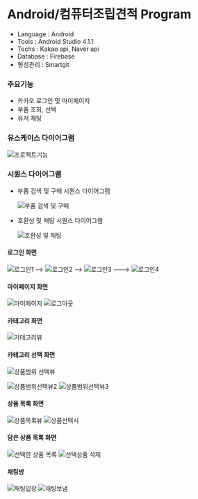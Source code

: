 # Android/컴퓨터조립견적 Program
- Language : Android
- Tools : Android Studio 4.1.1
- Techs : Kakao api, Naver api
- Database : Firebase
- 형성관리 : Smartgit
### 주요기능
- 카카오 로그인 및 마이페이지
- 부품 조회, 선택
- 유저 채팅 
### 유스케이스 다이어그램
![프로젝트기능](https://user-images.githubusercontent.com/71927210/129297164-dea7fa51-d951-4b61-b20b-cd52653bc179.png)
### 시퀀스 다이어그램
- 부품 검색 및 구매 시퀀스 다이어그램

  ![부품 검색 및 구매](https://user-images.githubusercontent.com/71927210/129298915-8fe49c72-845e-4fb7-9a83-fd035d0039b9.png) 
- 호환성 및 채팅 시퀀스 다이어그램

   ![호환성 및 채팅](https://user-images.githubusercontent.com/71927210/129303047-7ef98c35-4d56-48bd-960f-898e1b23b4ab.png)
#### 로그인 화면
![로그인1](https://user-images.githubusercontent.com/71927210/129303384-bcb0c045-42aa-4e1e-aeff-4dea8e6e2eb6.png) -->
![로그인2](https://user-images.githubusercontent.com/71927210/129303404-feb9c009-e81c-4bad-baec-a0e00970594e.png) -->
![로그인3](https://user-images.githubusercontent.com/71927210/129303409-d269c430-e216-4912-8854-3c59c89ae629.png) ---> 
![로그인4](https://user-images.githubusercontent.com/71927210/129303416-dc0018af-ad8f-47c5-aa05-548ea90f8828.png)
#### 마이페이지 화면
![마이페이지](https://user-images.githubusercontent.com/71927210/129303448-453ad695-5c7d-4284-b4ad-2c8b98fef926.png) 
![로그아웃](https://user-images.githubusercontent.com/71927210/129303666-e891fb09-db84-4136-bfa2-a26e17a2bade.png)    

#### 카테고리 화면
![카테고리뷰](https://user-images.githubusercontent.com/71927210/129303905-c7fc98ea-6e95-4e97-ba0b-78bdf3cd93ec.png)
#### 카테고리 선택 화면
![상품범위 선택뷰](https://user-images.githubusercontent.com/71927210/129303921-3ea72397-5cff-47b0-9d36-7501808a4b48.png)
> 
![상품범위선택뷰2](https://user-images.githubusercontent.com/71927210/129304067-24944fed-53e4-4755-85be-c9c843814cef.png)
![상품범위선택뷰3](https://user-images.githubusercontent.com/71927210/129304094-e995c2a1-209f-44b8-854f-a84c1830c657.png)

#### 상품 목록 화면
![상품목록뷰](https://user-images.githubusercontent.com/71927210/129304348-326886a8-8a06-419d-92d4-ae261e536eda.png)
![상품선택시](https://user-images.githubusercontent.com/71927210/129304358-88d8eb8b-e0e2-4ed6-9b3c-149f93182438.png)

#### 담은 상품 목록 화면
![선택한 상품 목록](https://user-images.githubusercontent.com/71927210/129304556-3ed4d29b-5aaa-411b-ae74-ab9153ae0ee9.png)
![선택상품 삭제](https://user-images.githubusercontent.com/71927210/129304572-13e1a764-e7ff-45a8-838d-a37b40ff5a94.png)

#### 채팅방 
![채팅입장](https://user-images.githubusercontent.com/71927210/129304803-3b97f81c-8cea-4ece-b069-b40280149387.png)
![채팅보냄](https://user-images.githubusercontent.com/71927210/129304806-f1a8ffc0-3636-48ac-98b7-bb8b056072a5.png)
